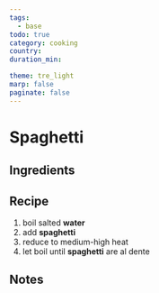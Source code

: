 ```yaml
---
tags:
  - base
todo: true
category: cooking
country:
duration_min:

theme: tre_light
marp: false
paginate: false
---
```


# Spaghetti

## Ingredients

## Recipe
1. boil salted **water**
1. add **spaghetti**
1. reduce to medium-high heat
1. let boil until **spaghetti** are al dente

## Notes
